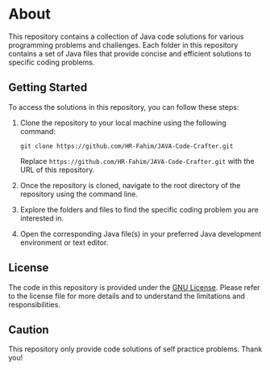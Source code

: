 # About

This repository contains a collection of Java code solutions for various programming problems and challenges. Each folder in this repository contains a set of Java files that provide concise and efficient solutions to specific coding problems.

## Getting Started

To access the solutions in this repository, you can follow these steps:

1. Clone the repository to your local machine using the following command:
   ```
   git clone https://github.com/HR-Fahim/JAVA-Code-Crafter.git
   ```

   Replace `https://github.com/HR-Fahim/JAVA-Code-Crafter.git` with the URL of this repository.

2. Once the repository is cloned, navigate to the root directory of the repository using the command line.

3. Explore the folders and files to find the specific coding problem you are interested in.

4. Open the corresponding Java file(s) in your preferred Java development environment or text editor.

## License

The code in this repository is provided under the [GNU License](LICENSE). Please refer to the license file for more details and to understand the limitations and responsibilities.

## Caution

This repository only provide code solutions of self practice problems. Thank you!
